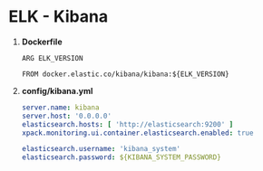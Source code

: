 # ELK - Kibana

1. **Dockerfile**

    ```docker
    ARG ELK_VERSION

    FROM docker.elastic.co/kibana/kibana:${ELK_VERSION}
    ```

2. **config/kibana.yml**

    ```yaml
    server.name: kibana
    server.host: '0.0.0.0'
    elasticsearch.hosts: [ 'http://elasticsearch:9200' ]
    xpack.monitoring.ui.container.elasticsearch.enabled: true

    elasticsearch.username: 'kibana_system'
    elasticsearch.password: ${KIBANA_SYSTEM_PASSWORD}
    ```